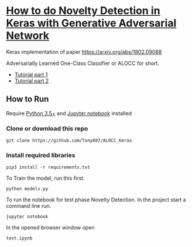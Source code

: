 # [How to do Novelty Detection in Keras with Generative Adversarial Network](https://www.dlology.com/blog/how-to-do-novelty-detection-in-keras-with-generative-adversarial-network/)


Keras implementation of paper https://arxiv.org/abs/1802.09088

Adversarially Learned One-Class Classifier or ALOCC for short.

* [Tutorial part 1](https://www.dlology.com/blog/how-to-do-novelty-detection-in-keras-with-generative-adversarial-network/)
* [Tutorial part 2](https://www.dlology.com/blog/how-to-do-novelty-detection-in-keras-with-generative-adversarial-network-part-2/)

## How to Run
Require [Python 3.5+](https://www.python.org/ftp/python/3.6.4/python-3.6.4.exe) and [Jupyter notebook](https://jupyter.readthedocs.io/en/latest/install.html) installed
### Clone or download this repo
```
git clone https://github.com/Tony607/ALOCC_Keras
```
### Install required libraries
`pip3 install -r requirements.txt`

To Train the model, run this first.
```
python models.py
```
To run the notebook for test phase Novelty Detection. In the project start a command line run.
```
jupyter notebook
```
In the opened browser window open
```
test.ipynb
```
